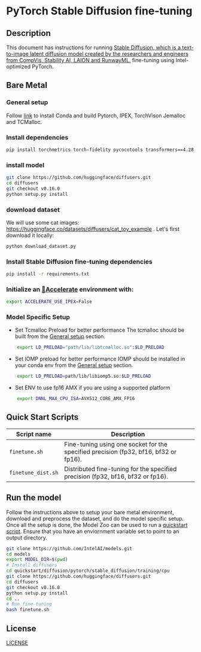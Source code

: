 <!--- 0. Title -->
# PyTorch Stable Diffusion fine-tuning

<!-- 10. Description -->
## Description

This document has instructions for running [Stable Diffusion, which is a text-to-image latent diffusion model created by the researchers and engineers from CompVis, Stability AI, LAION and RunwayML.](https://huggingface.co/runwayml/stable-diffusion-v1-5) fine-tuning using Intel-optimized PyTorch.

## Bare Metal
### General setup

Follow [link](/docs/general/pytorch/BareMetalSetup.md) to install Conda and build Pytorch, IPEX, TorchVison Jemalloc and TCMalloc.

### Install dependencies
```bash
pip install torchmetrics torch-fidelity pycocotools transformers==4.28.1
```

### install model
```bash
git clone https://github.com/huggingface/diffusers.git
cd diffusers
git checkout v0.16.0
python setup.py install
```

### download dataset
We will use some cat images: https://huggingface.co/datasets/diffusers/cat_toy_example .
Let's first download it locally:
```bash
python download_dataset.py
```

### Install Stable Diffusion fine-tuning dependencies
```bash
pip install -r requirements.txt
```

### Initialize an [🤗Accelerate](https://github.com/huggingface/accelerate/) environment with:
```bash
export ACCELERATE_USE_IPEX=False
```

### Model Specific Setup
* Set Tcmalloc Preload for better performance
The tcmalloc should be built from the [General setup](#general-setup) section.
```bash
    export LD_PRELOAD="path/lib/libtcmalloc.so":$LD_PRELOAD
```

* Set IOMP preload for better performance
IOMP should be installed in your conda env from the [General setup](#general-setup) section.
```bash
    export LD_PRELOAD=path/lib/libiomp5.so:$LD_PRELOAD
```

* Set ENV to use fp16 AMX if you are using a supported platform
```bash
    export DNNL_MAX_CPU_ISA=AVX512_CORE_AMX_FP16
```

## Quick Start Scripts

| Script name | Description |
|-------------|-------------|
| `finetune.sh` | Fine-tuning using one socket for the specified precision (fp32, bf16, bf32 or fp16). |
| `finetune_dist.sh` | Distributed fine-tuning for the specified precision (fp32, bf16, bf32 or fp16). |


## Run the model

Follow the instructions above to setup your bare metal environment, download and
preprocess the dataset, and do the model specific setup. Once all the setup is done,
the Model Zoo can be used to run a [quickstart script](#quick-start-scripts).
Ensure that you have an enviornment variable set to point to an output directory.

```bash
git clone https://github.com/IntelAI/models.git
cd models
export MODEL_DIR=$(pwd)
# Install diffusers
cd quickstart/diffusion/pytorch/stable_diffusion/training/cpu
git clone https://github.com/huggingface/diffusers.git
cd diffusers
git checkout v0.16.0
python setup.py install
cd ..
# Run fine-tuning
bash finetune.sh
```

<!--- 80. License -->
## License
[LICENSE](https://github.com/IntelAI/models/blob/master/LICENSE)
